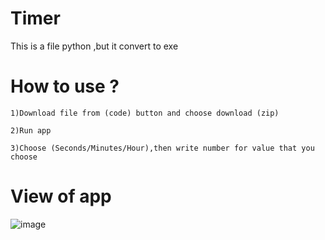 # Timer
  This is a file python ,but it convert to exe

# How to use ?

    1)Download file from (code) button and choose download (zip)

    2)Run app

    3)Choose (Seconds/Minutes/Hour),then write number for value that you choose

# View of app
  ![image](https://github.com/user-attachments/assets/885bc827-3375-4f8f-a3f1-86405f034c4e)
